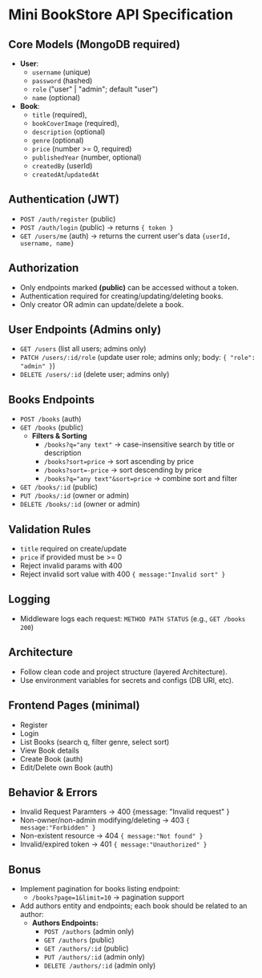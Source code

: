 # Mini BookStore API Specification

## Core Models (MongoDB required)
- **User**: 
  - `username` (unique)
  - `password` (hashed)
  - `role` ("user" | "admin"; default "user")
  - `name` (optional)
- **Book**: 
  - `title` (required),
  - `bookCoverImage` (required),
  - `description` (optional)
  - `genre` (optional)
  - `price` (number >= 0, required)
  - `publishedYear` (number, optional)
  - `createdBy` (userId)
  - `createdAt`/`updatedAt`

## Authentication (JWT)
- `POST /auth/register` (public)
- `POST /auth/login` (public) → returns `{ token }`
- `GET /users/me` (auth) → returns the current user's data `{userId, username, name}`

## Authorization
- Only endpoints marked **(public)** can be accessed without a token.
- Authentication required for creating/updating/deleting books.
- Only creator OR admin can update/delete a book.


## User Endpoints (Admins only)
- `GET /users` (list all users; admins only)
- `PATCH /users/:id/role` (update user role; admins only; body: `{ "role": "admin" }`)
- `DELETE /users/:id` (delete user; admins only)  

## Books Endpoints
- `POST /books` (auth)
- `GET /books` (public)
  - **Filters & Sorting**
    - `/books?q="any text"` → case-insensitive search by title or description
    - `/books?sort=price` → sort ascending by price
    - `/books?sort=-price` → sort descending by price
    - `/books?q="any text"&sort=price` → combine sort and filter
- `GET /books/:id` (public)
- `PUT /books/:id` (owner or admin)
- `DELETE /books/:id` (owner or admin)

## Validation Rules
- `title` required on create/update
- `price` if provided must be >= 0
- Reject invalid params with 400
- Reject invalid sort value with 400 `{ message:"Invalid sort" }`

## Logging
- Middleware logs each request: `METHOD PATH STATUS` (e.g., `GET /books 200`)

## Architecture
- Follow clean code and project structure (layered Architecture).
- Use environment variables for secrets and configs (DB URI, etc).

## Frontend Pages (minimal)
- Register
- Login
- List Books (search q, filter genre, select sort)
- View Book details
- Create Book (auth)
- Edit/Delete own Book (auth)

## Behavior & Errors
- Invalid Request Paramters → 400 {message: "Invalid request" }
- Non-owner/non-admin modifying/deleting → 403 `{ message:"Forbidden" }`
- Non-existent resource → 404 `{ message:"Not found" }`
- Invalid/expired token → 401 `{ message:"Unauthorized" }`

## Bonus
- Implement pagination for books listing endpoint:
  - `/books?page=1&limit=10` → pagination support
- Add authors entity and endpoints; each book should be related to an author:
  - **Authors Endpoints:**
    - `POST /authors` (admin only)
    - `GET /authors` (public)
    - `GET /authors/:id` (public)
    - `PUT /authors/:id` (admin only)
    - `DELETE /authors/:id` (admin only)